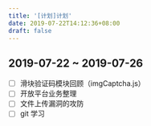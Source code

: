 ```yaml
---
title: '[计划]计划'
date: 2019-07-22T14:12:36+08:00
draft: false
---
```


## 2019-07-22 ~ 2019-07-26

- [ ] 滑块验证码模块回顾（imgCaptcha.js）
- [ ] 开放平台业务整理
- [ ] 文件上传漏洞的攻防
- [ ] git 学习
